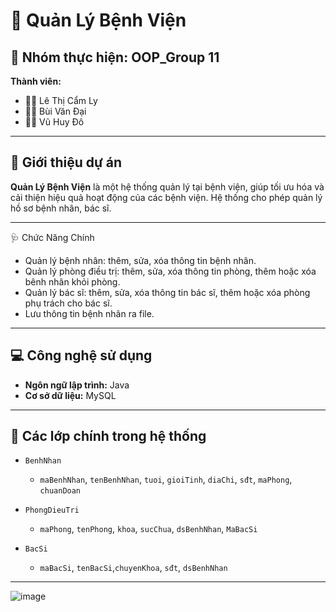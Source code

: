 # 🏥 Quản Lý Bệnh Viện

## 👥 Nhóm thực hiện: **OOP_Group 11**

**Thành viên:**
- 👩‍⚕️ Lê Thị Cẩm Ly  
- 👨‍⚕️ Bùi Văn Đại  
- 👨‍⚕️ Vũ Huy Đô

---

## 📌 Giới thiệu dự án

**Quản Lý Bệnh Viện** là một hệ thống quản lý tại bệnh viện, giúp tối ưu hóa và cải thiện hiệu quả hoạt động của các bệnh viện. Hệ thống cho phép quản lý hồ sơ bệnh nhân, bác sĩ.

---

🩺 Chức Năng Chính
- Quản lý bệnh nhân: thêm, sửa, xóa thông tin bệnh nhân.
- Quản lý phòng điều trị: thêm, sửa, xóa thông tin phòng, thêm hoặc xóa bênh nhân khỏi phòng.
- Quản lý bác sĩ: thêm, sửa, xóa thông tin bác sĩ, thêm hoặc xóa phòng phụ trách cho bác sĩ.
- Lưu thông tin bệnh nhân ra file.

---

## 💻 Công nghệ sử dụng

- **Ngôn ngữ lập trình:** Java  
- **Cơ sở dữ liệu:** MySQL  

---

## 🧩 Các lớp chính trong hệ thống

- `BenhNhan`
  - `maBenhNhan`, `tenBenhNhan`, `tuoi`, `gioiTinh`, `diaChi`, `sđt`, `maPhong`, `chuanDoan`

- `PhongDieuTri`
  - `maPhong`, `tenPhong`, `khoa`, `sucChua`, `dsBenhNhan`, `MaBacSi` 
    
- `BacSi`
  - `maBacSi`, `tenBacSi`,`chuyenKhoa`, `sđt`, `dsBenhNhan`

---

![image](https://github.com/user-attachments/assets/4078119a-8485-4ae0-920a-d27018bca417)



